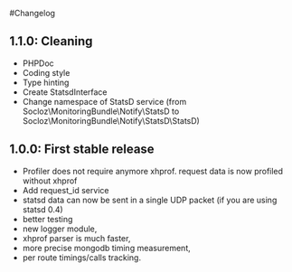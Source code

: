 #Changelog

## 1.1.0: Cleaning

- PHPDoc
- Coding style
- Type hinting
- Create StatsdInterface
- Change namespace of StatsD service (from Socloz\MonitoringBundle\Notify\StatsD to Socloz\MonitoringBundle\Notify\StatsD\StatsD)

## 1.0.0: First stable release

- Profiler does not require anymore xhprof. request data is now profiled without xhprof
- Add request_id service
- statsd data can now be sent in a single UDP packet (if you are using statsd 0.4)
- better testing
- new logger module,
- xhprof parser is much faster,
- more precise mongodb timing measurement,
- per route timings/calls tracking.